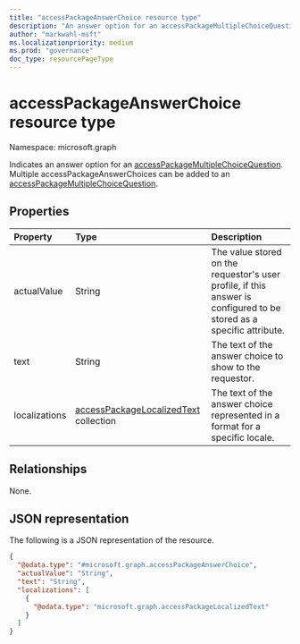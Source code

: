 ```yaml
---
title: "accessPackageAnswerChoice resource type"
description: "An answer option for an accessPackageMultipleChoiceQuestion."
author: "markwahl-msft"
ms.localizationpriority: medium
ms.prod: "governance"
doc_type: resourcePageType
---
```


# accessPackageAnswerChoice resource type

Namespace: microsoft.graph

Indicates an answer option for an [accessPackageMultipleChoiceQuestion](../resources/accesspackagemultiplechoicequestion.md). Multiple accessPackageAnswerChoices can be added to an [accessPackageMultipleChoiceQuestion](../resources/accesspackagemultiplechoicequestion.md).

## Properties
|Property|Type|Description|
|:---|:---|:---|
|actualValue|String|	The value stored on the requestor's user profile, if this answer is configured to be stored as a specific attribute. |
|text|String|The text of the answer choice to show to the requestor.|
|localizations|[accessPackageLocalizedText](../resources/accesspackagelocalizedtext.md) collection|The text of the answer choice represented in a format for a specific locale.|

## Relationships
None.

## JSON representation
The following is a JSON representation of the resource.
<!-- {
  "blockType": "resource",
  "@odata.type": "microsoft.graph.accessPackageAnswerChoice"
}
-->
``` json
{
  "@odata.type": "#microsoft.graph.accessPackageAnswerChoice",
  "actualValue": "String",
  "text": "String",
  "localizations": [
    {
      "@odata.type": "microsoft.graph.accessPackageLocalizedText"
    }
  ]
}
```
